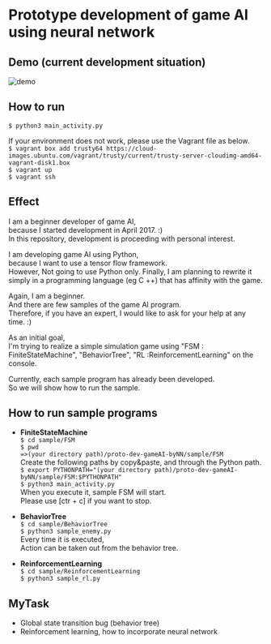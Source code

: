 # Prototype development of game AI using neural network

## Demo (current development situation)
![demo](https://cloud.githubusercontent.com/assets/23193177/24845297/da357b3c-1deb-11e7-9d8b-5174b803b5f2.gif)

## How to run  
`$ python3 main_activity.py`

If your environment does not work, please use the Vagrant file as below.  
`$ vagrant box add trusty64 https://cloud-images.ubuntu.com/vagrant/trusty/current/trusty-server-cloudimg-amd64-vagrant-disk1.box`  
`$ vagrant up`  
`$ vagrant ssh`  

## Effect
I am a beginner developer of game AI,  
because I started development in April 2017. :)  
In this repository, development is proceeding with personal interest.  

I am developing game AI using Python,  
because I want to use a tensor flow framework.  
However, Not going to use Python only. 
Finally, I am planning to rewrite it simply in a programming language (eg C ++) that has affinity with the game.  

Again, I am a beginner.  
And there are few samples of the game AI program.  
Therefore, if you have an expert, I would like to ask for your help at any time. :)  

As an initial goal,  
I'm trying to realize a simple simulation game using "FSM : FiniteStateMachine", "BehaviorTree", "RL :ReinforcementLearning" on the console.  

Currently, each sample program has already been developed.  
So we will show how to run the sample.  

## How to run sample programs

* **FiniteStateMachine**  
`$ cd sample/FSM`  
`$ pwd`  
`=>(your directory path)/proto-dev-gameAI-byNN/sample/FSM`    
Create the following paths by copy&paste, and through the Python path.  
`$ export PYTHONPATH="(your directory path)/proto-dev-gameAI-byNN/sample/FSM:$PYTHONPATH"`  
`$ python3 main_activity.py`    
When you execute it, sample FSM will start.  
Please use [ctr + c] if you want to stop.  

* **BehaviorTree**  
`$ cd sample/BehaviorTree`  
`$ python3 sample_enemy.py`    
Every time it is executed,  
Action can be taken out from the behavior tree.  

* **ReinforcementLearning**  
`$ cd sample/ReinforcementLearning`  
`$ python3 sample_rl.py`  

## MyTask
* Global state transition bug (behavior tree)  
* Reinforcement learning, how to incorporate neural network  
